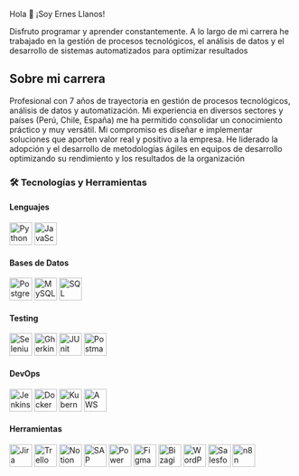Hola 👋 ¡Soy Ernes Llanos!

Disfruto programar y aprender constantemente. A lo largo de mi carrera he trabajado en la gestión de procesos tecnológicos, el análisis de datos y el desarrollo de sistemas automatizados para optimizar resultados

## Sobre mi carrera

Profesional con 7 años de trayectoria en gestión de procesos tecnológicos, análisis de datos y automatización. Mi experiencia en diversos sectores y países (Perú, Chile, España) me ha permitido consolidar un conocimiento práctico y muy versátil. Mi compromiso es diseñar e implementar soluciones que aporten valor real y positivo a la empresa. He liderado la adopción y el desarrollo de metodologías ágiles en equipos de desarrollo optimizando su rendimiento y los resultados de la organización

### 🛠️ Tecnologías y Herramientas

#### **Lenguajes**
<p>
  <img src="https://cdn.jsdelivr.net/gh/devicons/devicon/icons/python/python-original.svg" alt="Python" width="40" height="40"/>
  <img src="https://cdn.jsdelivr.net/gh/devicons/devicon/icons/javascript/javascript-original.svg" alt="JavaScript" width="40" height="40"/>
</p>

#### **Bases de Datos**
<p>
  <img src="https://cdn.jsdelivr.net/gh/devicons/devicon/icons/postgresql/postgresql-original.svg" alt="PostgreSQL" width="40" height="40"/>
  <img src="https://cdn.jsdelivr.net/gh/devicons/devicon/icons/mysql/mysql-original.svg" alt="MySQL" width="40" height="40"/>
  <img src="https://cdn.jsdelivr.net/gh/devicons/devicon/icons/microsoftsqlserver/microsoftsqlserver-plain.svg" alt="SQL Server" width="40" height="40"/>
</p>

#### **Testing**
<p>
  <img src="https://cdn.jsdelivr.net/gh/devicons/devicon/icons/selenium/selenium-original.svg" alt="Selenium" width="40" height="40"/>
  <img src="https://img.icons8.com/color/48/gherkin.png" alt="Gherkin" width="40" height="40"/> <!-- Gherkin no está en Devicon -->
  <img src="https://cdn.jsdelivr.net/gh/devicons/devicon/icons/java/java-original.svg" alt="JUnit" width="40" height="40"/> <!-- JUnit usa Java -->
  <img src="https://www.vectorlogo.zone/logos/getpostman/getpostman-icon.svg" alt="Postman" width="40" height="40"/>
</p>

#### **DevOps**
<p>
  <img src="https://cdn.jsdelivr.net/gh/devicons/devicon/icons/jenkins/jenkins-original.svg" alt="Jenkins" width="40" height="40"/>
  <img src="https://cdn.jsdelivr.net/gh/devicons/devicon/icons/docker/docker-original.svg" alt="Docker" width="40" height="40"/>
  <img src="https://cdn.jsdelivr.net/gh/devicons/devicon/icons/kubernetes/kubernetes-plain.svg" alt="Kubernetes" width="40" height="40"/>
  <img src="https://cdn.jsdelivr.net/gh/devicons/devicon/icons/amazonwebservices/amazonwebservices-original.svg" alt="AWS" width="40" height="40"/>
</p>

#### **Herramientas**
<p>
  <img src="https://cdn.jsdelivr.net/gh/devicons/devicon/icons/jira/jira-original.svg" alt="Jira" width="40" height="40"/>
  <img src="https://img.icons8.com/color/48/trello.png" alt="Trello" width="40" height="40"/>
  <img src="https://img.icons8.com/color/48/notion.png" alt="Notion" width="40" height="40"/>
  <img src="https://img.icons8.com/color/48/sap.png" alt="SAP" width="40" height="40"/>
  <img src="https://img.icons8.com/color/48/power-bi.png" alt="Power BI" width="40" height="40"/>
  <img src="https://cdn.jsdelivr.net/gh/devicons/devicon/icons/figma/figma-original.svg" alt="Figma" width="40" height="40"/>
  <img src="https://img.icons8.com/color/48/bizagi.png" alt="Bizagi" width="40" height="40"/>
  <img src="https://cdn.jsdelivr.net/gh/devicons/devicon/icons/wordpress/wordpress-original.svg" alt="WordPress" width="40" height="40"/>
  <img src="https://img.icons8.com/color/48/salesforce.png" alt="Salesforce" width="40" height="40"/>
  <img src="https://img.icons8.com/external-tal-revivo-color-tal-revivo/48/external-n8n-open-source-workflow-automation-tool-logo-color-tal-revivo.png" alt="n8n" width="40" height="40"/>
</p>
